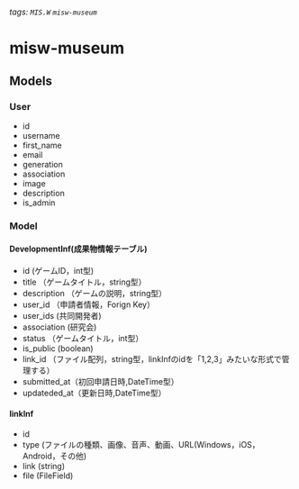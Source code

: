 ###### tags: `MIS.W` `misw-museum`

# misw-museum

## Models

### User

- id
- username
- first_name
- email
- generation
- association
- image
- description
- is_admin

### Model

#### DevelopmentInf(成果物情報テーブル)

- id (ゲームID，int型)
- title （ゲームタイトル，string型）
- description （ゲームの説明，string型）
- user_id （申請者情報，Forign Key）
- user_ids (共同開発者)
- association (研究会)
- status （ゲームタイトル，int型）
- is_public (boolean)
- link_id （ファイル配列，string型，linkInfのidを「1,2,3」みたいな形式で管理する）
- submitted_at（初回申請日時,DateTime型）
- updateded_at（更新日時,DateTime型）

#### linkInf

- id
- type (ファイルの種類、画像、音声、動画、URL(Windows，iOS，Android，その他)
- link (string)
- file (FileField)
